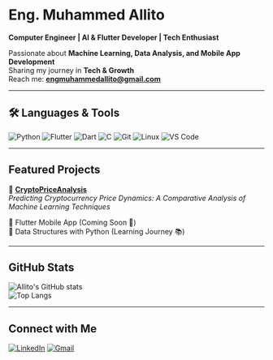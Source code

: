 #  Eng. Muhammed Allito  

**Computer Engineer | AI & Flutter Developer | Tech Enthusiast**  

 Passionate about **Machine Learning, Data Analysis, and Mobile App Development**  
 Sharing my journey in **Tech & Growth**  
 Reach me: **engmuhammedallito@gmail.com**  

---

## 🛠️ Languages & Tools  
![Python](https://img.shields.io/badge/-Python-3776AB?logo=python&logoColor=white)
![Flutter](https://img.shields.io/badge/-Flutter-02569B?logo=flutter&logoColor=white)
![Dart](https://img.shields.io/badge/-Dart-0175C2?logo=dart&logoColor=white)
![C](https://img.shields.io/badge/-C-A8B9CC?logo=c&logoColor=black)
![Git](https://img.shields.io/badge/-Git-F05032?logo=git&logoColor=white)
![Linux](https://img.shields.io/badge/-Linux-FCC624?logo=linux&logoColor=black)
![VS Code](https://img.shields.io/badge/-VSCode-007ACC?logo=visual-studio-code&logoColor=white)

---

##  Featured Projects  
🔹 [**CryptoPriceAnalysis**](https://github.com/ENG-Muhammed-Allito/CryptoPriceAnalysis)  
_Predicting Cryptocurrency Price Dynamics: A Comparative Analysis of Machine Learning Techniques_  

🔹 Flutter Mobile App (Coming Soon 🚧)  
🔹 Data Structures with Python (Learning Journey 📚)  

---

##  GitHub Stats  
![Allito's GitHub stats](https://github-readme-stats.vercel.app/api?username=ENG-Muhammed-Allito&show_icons=true&theme=radical)  
![Top Langs](https://github-readme-stats.vercel.app/api/top-langs/?username=ENG-Muhammed-Allito&layout=compact&theme=radical)  

---

##  Connect with Me  
[![LinkedIn](https://img.shields.io/badge/-LinkedIn-0A66C2?logo=linkedin&logoColor=white)](https://www.linkedin.com/in/muhammed-allito)
[![Gmail](https://img.shields.io/badge/-Gmail-D14836?logo=gmail&logoColor=white)](mailto:engmuhammedallito@gmail.com)  
